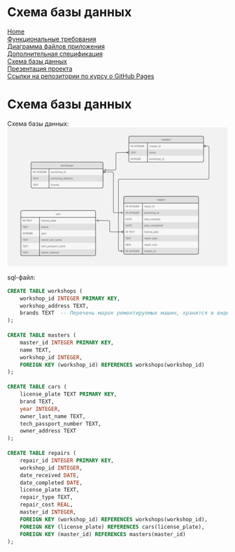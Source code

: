 # Схема базы данных

[Home](../index.md)    
[Функциональные требования](functionalRequirements.md)  
[Диаграмма файлов приложения](applicationFileDiagram.md)  
[Дополнительная спецификация](additionalSpecification.md)   
[Схема базы данных](databaseSchema.md)  
[Презентация проекта](projectPresentation.md)          
[Ссылки на репозитории по курсу о GitHub Pages](linksToRepositories.md) 

# Схема базы данных

Схема базы данных:
![image](https://github.com/fpmi-tp2024/tpmp-rvn-lab5-smalldata/blob/main/docs/db.jpg)

sql-файл:
```sql
CREATE TABLE workshops (
    workshop_id INTEGER PRIMARY KEY,
    workshop_address TEXT,
    brands TEXT  -- Перечень марок ремонтируемых машин, хранится в виде строки, разделенной ;
);

CREATE TABLE masters (
    master_id INTEGER PRIMARY KEY,
    name TEXT,
    workshop_id INTEGER,
    FOREIGN KEY (workshop_id) REFERENCES workshops(workshop_id)
);

CREATE TABLE cars (
    license_plate TEXT PRIMARY KEY,
    brand TEXT,
    year INTEGER,
    owner_last_name TEXT,
    tech_passport_number TEXT,
    owner_address TEXT
);

CREATE TABLE repairs (
    repair_id INTEGER PRIMARY KEY,
    workshop_id INTEGER,
    date_received DATE,
    date_completed DATE,
    license_plate TEXT,
    repair_type TEXT,
    repair_cost REAL,
    master_id INTEGER,
    FOREIGN KEY (workshop_id) REFERENCES workshops(workshop_id),
    FOREIGN KEY (license_plate) REFERENCES cars(license_plate),
    FOREIGN KEY (master_id) REFERENCES masters(master_id)
);
```